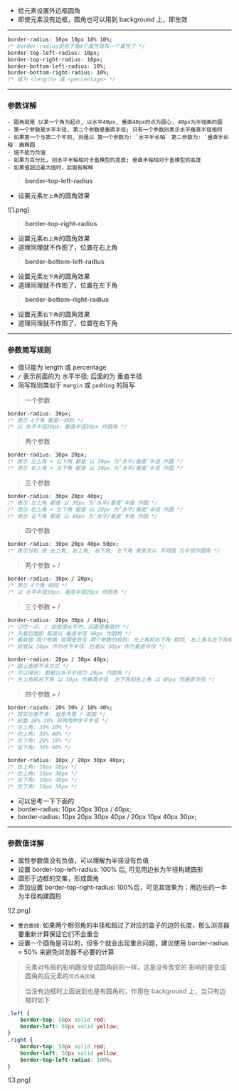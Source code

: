 - 给元素设置外边框圆角
- 即使元素没有边框，圆角也可以用到 background 上，即生效

-----

```css
border-radius: 10px 10px 10% 10%;
/* border-radius是将下面4个属性简写一个属性了 */
border-top-left-radius: 10px;
border-top-right-radius: 10px;
border-bottom-left-radius: 10%;
border-bottom-right-radius: 10%;
/* 值为 <length> 或 <percentage> */
```

-----

### **参数详解**

    - 圆角就是 以某一个角为起点, 以水平40px, 垂直40px的点为圆心, 40px为半径画的圆
    - 第一个参数是水平半径, 第二个参数是垂直半径; 只有一个参数则表示水平垂直半径相同
    - 如果第一个与第二个不同, 则是以 第一个参数为: `水平半长轴` 第二参数为: `垂直半长轴` 画椭圆
    - 值不能为负值
    - 如果为百分比, 则水平半轴相对于盒模型的宽度; 垂直半轴相对于盒模型的高度
    - 如果值超过最大值时，后面有解释

> **border-top-left-radius**

- 设置元素`左上角`的圆角效果

![1.png]

> **border-top-right-radius**

- 设置元素`右上角`的圆角效果
- 道理同理就不作图了，位置在右上角

> **border-bottom-left-radius**

- 设置元素`左下角`的圆角效果
- 道理同理就不作图了，位置在左下角

> **border-bottom-right-radius**

- 设置元素`右下角`的圆角效果
- 道理同理就不作图了，位置在右下角

-----

### **参数简写规则**

- 值只能为 length 或 percentage
- `/` 表示前面的为 水平半径; 后面的为 垂直半径
- 简写规则类似于 `margin` 或 `padding` 的简写

> 一个参数

```css
border-radius: 30px;
/* 表示 4个角 都是一样的 */
/* 以 水平半径30px，垂直半径30px 作圆角 */
```

> 两个参数

```css
border-radius: 30px 20px;
/* 表示 左上角 + 右下角 都是 以 30px 为‘水平/垂直’半径 作圆 */
/* 表示 右上角 + 左下角 都是 以 20px 为’水平/垂直‘半径 作圆 */
```

> 三个参数

```css
border-radius: 30px 20px 40px;
/* 表示 左上角 都是 以 30px 为‘水平/垂直’半径 作圆 */
/* 表示 右上角 + 左下角 都是 以 20px 为’水平/垂直‘半径 作圆 */
/* 表示 右下角 都是 以 40px 为’水平/垂直‘半径 作圆 */
```

> 四个参数

```css
border-radius: 30px 20px 40px 50px;
/* 表示分别 按 左上角, 右上角, 右下角, 左下角 来依次以 不同值 为半径作圆角 */
```

> 两个参数 + /

```css
border-radius: 30px / 20px;
/* 表示 4个角 相同 */
/* 以 水平半径30px，垂直半径20px 作圆角 */
```

> 三个参数 + /

```css
border-radius: 20px 30px / 40px;
/* 记住一点: / 前面是水平的，后面是垂直的 */
/* 先看后面即 都是以 垂直半径 40px 作圆角 */
/* 看前面 两个参数 说明是符合 两个参数的规则: 左上角和右下角 相同, 右上角与左下角相同 */
/* 前者以 20px 作为水平半径，后者以 30px 作为垂直半径 */
```

```css
border-radius: 20px / 30px 40px;
/* 跟上面差不多方式 */
/* 可以得出: 都是以水平半径为 20px 作圆角 */
/* 左上角和右下角 以 30px 作垂直半径  左下角和右上角 以 40px 作垂直半径 */
```

> 四个参数 + /

```css
border-raiuds: 20% 30% / 10% 40%;
/* 其实也差不多: 就是先看 / 前面 */
/* 前面 20% 30% 说明两种水平半径 */
/* 左上角: 20% 10% */
/* 右上角: 30% 40% */
/* 右下角: 20% 10% */
/* 左下角: 30% 40% */
```

```css
border-radius: 10px / 20px 30px 40px;
/* 左上角: 10px 20px */
/* 右上角: 10px 30px */
/* 右下角: 10px 40px */
/* 左下角: 10px 30px */
```

- 可以思考一下下面的
- border-radius: 10px 20px 30px / 40px;
- border-radius: 10px 20px 30px 40px / 20px 10px 40px 30px;

-----

### **参数值详解**

- 属性参数值没有负值，可以理解为半径没有负值
- 设置 border-top-left-radius: 100% 后, 可见用边长为半径构建圆形
- 圆形于边框的交集，形成圆角
- 添加设置 border-top-right-radius: 100%后，可见其效果为：用边长的一半为半径构建圆形

![2.png]

- `重合曲线`: 如果两个相邻角的半径和超过了对应的盒子的边的长度，那么浏览器要重新计算保证它们不会重合
- 设置一个圆角是可以的，但多个就会出现重合问题，建议使用 border-radius = 50% 来避免浏览器不必要的计算

> 元素对布局的影响跟没变成圆角前的一样，这是没有改变的
> 影响的是变成圆角的后元素的`可点击区域`

> 当没有边框时上面说到也是有圆角的，作用在 background 上，当只有边框时如下

```css
.left {
    border-top: 50px solid red;
    border-left: 50px solid yellow;
}
.right {
    border-top: 50px solid red;
    border-left: 50px solid yellow;
    border-top-left-radius: 100%;
}
```

![3.png]
